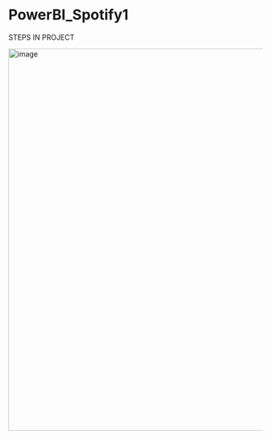 # PowerBI_Spotify1

STEPS IN PROJECT


<img width="968" height="756" alt="image" src="https://github.com/user-attachments/assets/e8fa0394-54cf-4862-9897-48b5b617f32b" />



